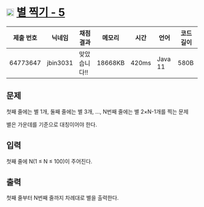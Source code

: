 # <img width="20px"  src="https://d2gd6pc034wcta.cloudfront.net/tier/3.svg" class="solvedac-tier"> [별 찍기 - 5](https://www.acmicpc.net/problem/2442) 

| 제출 번호 | 닉네임 | 채점 결과 | 메모리 | 시간 | 언어 | 코드 길이 |
|---|---|---|---|---|---|---|
|64773647|jbin3031|맞았습니다!! |18668KB|420ms|Java 11|580B|

## 문제
<p>첫째 줄에는 별 1개, 둘째 줄에는 별 3개, ..., N번째 줄에는 별 2×N-1개를 찍는 문제</p>

<p>별은 가운데를 기준으로 대칭이어야 한다.</p>

## 입력
<p>첫째 줄에 N(1 ≤ N ≤ 100)이 주어진다.</p>

## 출력
<p>첫째 줄부터 N번째 줄까지 차례대로 별을 출력한다.</p>

